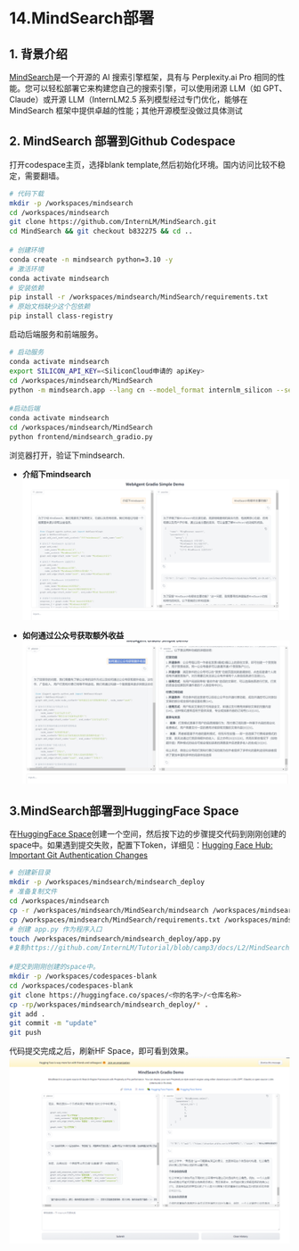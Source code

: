 # 14.MindSearch部署

## 1. 背景介绍

[MindSearch](https://github.com/InternLM/MindSearch/blob/main/README_zh-CN.md)是一个开源的 AI 搜索引擎框架，具有与 Perplexity.ai Pro 相同的性能。您可以轻松部署它来构建您自己的搜索引擎，可以使用闭源 LLM（如 GPT、Claude）或开源 LLM（InternLM2.5 系列模型经过专门优化，能够在 MindSearch 框架中提供卓越的性能；其他开源模型没做过具体测试

## 2. MindSearch 部署到Github Codespace

打开codespace主页，选择blank template,然后初始化环境。国内访问比较不稳定，需要翻墙。

```bash
# 代码下载
mkdir -p /workspaces/mindsearch
cd /workspaces/mindsearch
git clone https://github.com/InternLM/MindSearch.git
cd MindSearch && git checkout b832275 && cd ..

# 创建环境
conda create -n mindsearch python=3.10 -y
# 激活环境
conda activate mindsearch
# 安装依赖
pip install -r /workspaces/mindsearch/MindSearch/requirements.txt
# 原始文档缺少这个包依赖
pip install class-registry
```

启动后端服务和前端服务。
```bash
# 启动服务
conda activate mindsearch
export SILICON_API_KEY=<SiliconCloud申请的 apiKey>
cd /workspaces/mindsearch/MindSearch
python -m mindsearch.app --lang cn --model_format internlm_silicon --search_engine DuckDuckGoSearch

#启动后端
conda activate mindsearch
cd /workspaces/mindsearch/MindSearch
python frontend/mindsearch_gradio.py
```
浏览器打开，验证下mindsearch.

- **介绍下mindsearch**
![](../images/24-04-27.png)

- **如何通过公众号获取额外收益**
![](../images/24-04-28.png)

## 3.MindSearch部署到HuggingFace Space

在[HuggingFace Space]()创建一个空间，然后按下边的步骤提交代码到刚刚创建的space中。如果遇到提交失败，配置下Token，详细见：[Hugging Face Hub: Important Git Authentication Changes](https://huggingface.co/blog/password-git-deprecation)

```bash
# 创建新目录
mkdir -p /workspaces/mindsearch/mindsearch_deploy
# 准备复制文件
cd /workspaces/mindsearch
cp -r /workspaces/mindsearch/MindSearch/mindsearch /workspaces/mindsearch/mindsearch_deploy
cp /workspaces/mindsearch/MindSearch/requirements.txt /workspaces/mindsearch/mindsearch_deploy
# 创建 app.py 作为程序入口
touch /workspaces/mindsearch/mindsearch_deploy/app.py
#复制https://github.com/InternLM/Tutorial/blob/camp3/docs/L2/MindSearch/readme_github.md 的内容到app.py

#提交到刚刚创建的space中。
mkdir -p /workspaces/codespaces-blank
cd /workspaces/codespaces-blank
git clone https://huggingface.co/spaces/<你的名字>/<仓库名称>
cp -rp/workspaces/mindsearch/mindsearch_deploy/* .
git add .
git commit -m "update"
git push
```

代码提交完成之后，刷新HF Space，即可看到效果。
![](../images/24-04-29.png)


